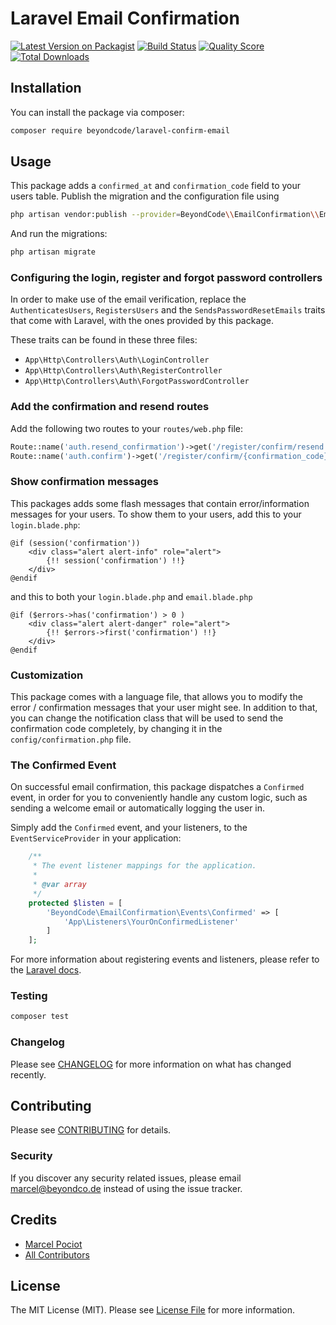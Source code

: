 # Laravel Email Confirmation

[![Latest Version on Packagist](https://img.shields.io/packagist/v/beyondcode/laravel-confirm-email.svg?style=flat-square)](https://packagist.org/packages/beyondcode/laravel-confirm-email)
[![Build Status](https://img.shields.io/travis/beyondcode/laravel-confirm-email/master.svg?style=flat-square)](https://travis-ci.org/beyondcode/laravel-confirm-email)
[![Quality Score](https://img.shields.io/scrutinizer/g/beyondcode/laravel-confirm-email.svg?style=flat-square)](https://scrutinizer-ci.com/g/beyondcode/laravel-confirm-email)
[![Total Downloads](https://img.shields.io/packagist/dt/beyondcode/laravel-confirm-email.svg?style=flat-square)](https://packagist.org/packages/beyondcode/laravel-confirm-email)


## Installation

You can install the package via composer:

```bash
composer require beyondcode/laravel-confirm-email
```

## Usage

This package adds a `confirmed_at` and `confirmation_code` field to your users table.
Publish the migration and the configuration file using 

```bash
php artisan vendor:publish --provider=BeyondCode\\EmailConfirmation\\EmailConfirmationServiceProvider
```

And run the migrations:

```bash
php artisan migrate
```

### Configuring the login, register and forgot password controllers
In order to make use of the email verification, replace the `AuthenticatesUsers`, `RegistersUsers` and the `SendsPasswordResetEmails` traits that
come with Laravel, with the ones provided by this package.

These traits can be found in these three files:

- `App\Http\Controllers\Auth\LoginController`
- `App\Http\Controllers\Auth\RegisterController`
- `App\Http\Controllers\Auth\ForgotPasswordController`

### Add the confirmation and resend routes

Add the following two routes to your `routes/web.php` file:

```php
Route::name('auth.resend_confirmation')->get('/register/confirm/resend', 'Auth\RegisterController@resendConfirmation');
Route::name('auth.confirm')->get('/register/confirm/{confirmation_code}', 'Auth\RegisterController@confirm');
```

### Show confirmation messages

This packages adds some flash messages that contain error/information messages for your users. 
To show them to your users, add this to your `login.blade.php`:

```blade
@if (session('confirmation'))
    <div class="alert alert-info" role="alert">
        {!! session('confirmation') !!}
    </div>
@endif
```
and this to both your `login.blade.php` and `email.blade.php`
```blade
@if ($errors->has('confirmation') > 0 )
    <div class="alert alert-danger" role="alert">
        {!! $errors->first('confirmation') !!}
    </div>
@endif
```

### Customization
This package comes with a language file, that allows you to modify the error / confirmation messages that your user
might see. In addition to that, you can change the notification class that will be used to send the confirmation code
completely, by changing it in the `config/confirmation.php` file.

### The Confirmed Event
On successful email confirmation, this package dispatches a `Confirmed` event, in order for you to conveniently handle 
any custom logic, such as sending a welcome email or automatically logging the user in.

Simply add the `Confirmed` event, and your listeners, to the `EventServiceProvider` in your application:

```php
    /**
     * The event listener mappings for the application.
     *
     * @var array
     */
    protected $listen = [
        'BeyondCode\EmailConfirmation\Events\Confirmed' => [
            'App\Listeners\YourOnConfirmedListener'
        ]
    ];
```

For more information about registering events and listeners, please refer to the [Laravel docs](https://laravel.com/docs/events#registering-events-and-listeners).

### Testing

``` bash
composer test
```

### Changelog

Please see [CHANGELOG](CHANGELOG.md) for more information on what has changed recently.

## Contributing

Please see [CONTRIBUTING](CONTRIBUTING.md) for details.

### Security

If you discover any security related issues, please email marcel@beyondco.de instead of using the issue tracker.

## Credits

- [Marcel Pociot](https://github.com/mpociot)
- [All Contributors](../../contributors)

## License

The MIT License (MIT). Please see [License File](LICENSE.md) for more information.

